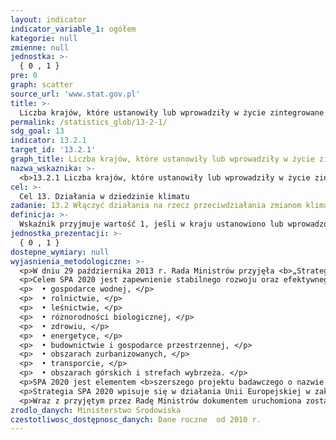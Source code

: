 ```yaml
---
layout: indicator
indicator_variable_1: ogółem
kategorie: null
zmienne: null
jednostka: >-
  { 0 , 1 }
pre: 0
graph: scatter
source_url: 'www.stat.gov.pl'
title: >-
  Liczba krajów, które ustanowiły lub wprowadziły w życie zintegrowane polityki / strategie / plany zwiększające ich zdolność do przystosowania się do niekorzystnych skutków zmian klimatu, wspierające odporność klimatu i niską emisję gazów cieplarnianych w sposób niezagrażający produkcji żywności (w tym dostosowanie planu krajowego, wkład na poziomie krajowym, komunikacja krajowa, dwuletnie raporty i inne)
permalink: /statistics_glob/13-2-1/
sdg_goal: 13
indicator: 13.2.1
target_id: '13.2.1'
graph_title: Liczba krajów, które ustanowiły lub wprowadziły w życie zintegrowane polityki / strategie / plany zwiększające ich zdolność do przystosowania się do niekorzystnych skutków zmian klimatu, wspierające odporność klimatu i niską emisję gazów cieplarnianych w sposób niezagrażający produkcji żywności (w tym dostosowanie planu krajowego, wkład na poziomie krajowym, komunikacja krajowa, dwuletnie raporty i inne)
nazwa_wskaznika: >-
  <b>13.2.1 Liczba krajów, które ustanowiły lub wprowadziły w życie zintegrowane polityki / strategie / plany zwiększające ich zdolność do przystosowania się do niekorzystnych skutków zmian klimatu, wspierające odporność klimatu i niską emisję gazów cieplarnianych w sposób niezagrażający produkcji żywności (w tym dostosowanie planu krajowego, wkład na poziomie krajowym, komunikacja krajowa, dwuletnie raporty i inne)</b>
cel: >-
  Cel 13. Działania w dziedzinie klimatu
zadanie: 13.2 Włączyć działania na rzecz przeciwdziałania zmianom klimatycznym do krajowych polityk, strategii i planów
definicja: >-
  Wskaźnik przyjmuje wartość 1, jeśli w kraju ustanowiono lub wprowadzono w życie zintegrowane polityki, strategie i/lub plany zwiększające jego zdolność do przystosowania się do niekorzystnych skutków zmian klimatu, wspierające odporność klimatu i niską emisję gazów cieplarnianych w sposób niezagrażający produkcji żywności (w tym dostosowanie planu krajowego, wkład na poziomie krajowym, komunikacja krajowa, dwuletnie raporty i inne).
jednostka_prezentacji: >-
  { 0 , 1 }
dostepne_wymiary: null
wyjasnienia_metodologiczne: >-
  <p>W dniu 29 października 2013 r. Rada Ministrów przyjęła <b>„Strategiczny plan adaptacji dla sektorów i obszarów wrażliwych na zmiany klimatu do roku 2020 z perspektywą do roku 2030”</b>, tzw. <b>SPA 2020</b>. To pierwszy polski dokument strategiczny, który bezpośrednio dotyczy kwestii adaptacji do zachodzących zmian klimatu.</p>
  <p>Celem SPA 2020 jest zapewnienie stabilnego rozwoju oraz efektywnego funkcjonowania gospodarki i społeczeństwa w obliczu ryzyk, jakie niosą za sobą zmiany klimatyczne. W dokumencie wskazano priorytetowe kierunki działań adaptacyjnych, które należy podjąć do 2020 roku w najbardziej wrażliwych na zmiany klimatu obszarach: </p>
  <p>  • gospodarce wodnej, </p>
  <p>  • rolnictwie, </p>
  <p>  • leśnictwie, </p>
  <p>  • różnorodności biologicznej, </p>
  <p>  • zdrowiu, </p>
  <p>  • energetyce, </p>
  <p>  • budownictwie i gospodarce przestrzennej, </p>
  <p>  • obszarach zurbanizowanych, </p>
  <p>  • transporcie, </p>
  <p>  • obszarach górskich i strefach wybrzeża. </p>
  <p>SPA 2020 jest elementem <b>szerszego projektu badawczego o nazwie KLIMADA</b>, realizowanego na zlecenie Ministerstwa Środowiska w latach 2011-2013 ze środków Narodowego Funduszu Ochrony Środowiska i Gospodarki Wodnej, obejmującego okres do 2070 roku.</p>
  <p>Strategia SPA 2020 wpisuje się w działania Unii Europejskiej w zakresie adaptacji do zmian klimatu, której celem jest poprawa odporności państw członkowskich na aktualne i oczekiwane zmiany klimatu, ze szczególnym uwzględnieniem lepszego przygotowania do ekstremalnych zjawisk klimatycznych i pogodowych oraz redukcji kosztów społeczno-ekonomicznych z tym związanych.</p>
  <p>Wraz z przyjętym przez Radę Ministrów dokumentem uruchomiona została <b>strona internetowa klimada.mos.gov.pl</b>, na której znajdują się informacje dotyczące zmian klimatu oraz adaptacji do nich.</p>
zrodlo_danych: Ministerstwo Środowiska
czestotliwosc_dostępnosc_danych: Dane roczne  od 2010 r.
---
```

